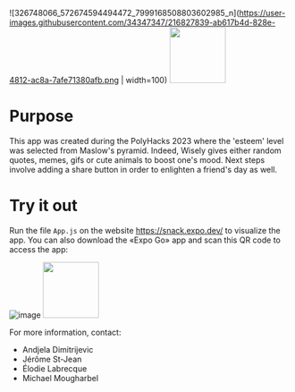 ![326748066_572674594494472_7999168508803602985_n](https://user-images.githubusercontent.com/34347347/216827839-ab617b4d-828e-4812-ac8a-7afe71380afb.png | width=100)
<img src="https://user-images.githubusercontent.com/34347347/216827839-ab617b4d-828e-4812-ac8a-7afe71380afb.png" width="100" height="100">

# Purpose
This app was created during the PolyHacks 2023 where the 'esteem' level was selected from Maslow's pyramid. Indeed, Wisely gives either random quotes, memes, gifs or cute animals to boost one's mood. Next steps involve adding a share button in order to enlighten a friend's day as well. 

# Try it out
Run the file `App.js` on the website https://snack.expo.dev/ to visualize the app. You can also download the  «Expo Go» app and scan this QR code to access the app: 

![image](https://user-images.githubusercontent.com/34347347/216827969-f38fa528-d853-4357-9119-831463ad1354.png)
<img src="https://user-images.githubusercontent.com/34347347/216827969-f38fa528-d853-4357-9119-831463ad1354.png" width="100" height="100">

For more information, contact:
- Andjela Dimitrijevic
- Jérôme St-Jean
- Élodie Labrecque
- Michael Mougharbel
